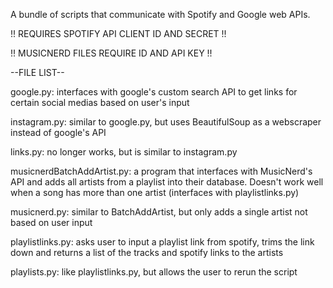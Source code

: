 A bundle of scripts that communicate with Spotify and Google web APIs.

!! REQUIRES SPOTIFY API CLIENT ID AND SECRET !!

!! MUSICNERD FILES REQUIRE ID AND API KEY !!

--FILE LIST--

google.py: interfaces with google's custom search API to get links for certain social medias based on user's input

instagram.py: similar to google.py, but uses BeautifulSoup as a webscraper instead of google's API

links.py: no longer works, but is similar to instagram.py

musicnerdBatchAddArtist.py: a program that interfaces with MusicNerd's API and adds all artists from a playlist into their database. Doesn't work well when a song has more than one artist (interfaces with playlistlinks.py)

musicnerd.py: similar to BatchAddArtist, but only adds a single artist not based on user input

playlistlinks.py: asks user to input a playlist link from spotify, trims the link down and returns a list of the tracks and spotify links to the artists

playlists.py: like playlistlinks.py, but allows the user to rerun the script

